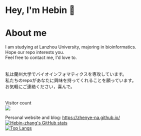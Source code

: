 # Hey, I'm Hebin 👋

# About me
I am studying at Lanzhou University, majoring in bioinformatics.<br>
Hope our repo interests you.<br>
Feel free to contact me, I'd love to.<br>
<br>
<br>
私は蘭州大学でバイオインフォマティクスを専攻しています。<br>
私たちのrepoがあなたに興味を持ってくれることを願っています。<br>
お気軽にご連絡ください，喜んで。<br>
<br>
<br>
Visitor count<br>
<img src="https://profile-counter.glitch.me/Hebin-zhang/count.svg" />

Personal website and blog: https://zhenye-na.github.io/
<br>
[![Hebin-zhang's GitHub stats](https://github-readme-stats.vercel.app/api?username=Hebin-zhang&count_private=true)](https://github.com/Hebin-zhang)
<br>
[![Top Langs](https://github-readme-stats.vercel.app/api/top-langs/?username=Hebin-zhang&layout=compact&count_private=true)](https://github.com/Hebin-zhang)
